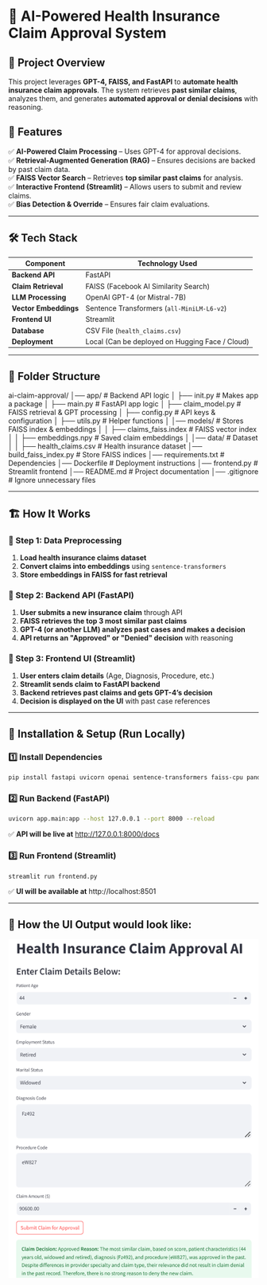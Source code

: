 # 🏥 AI-Powered Health Insurance Claim Approval System

## 📌 Project Overview
This project leverages **GPT-4, FAISS, and FastAPI** to **automate health insurance claim approvals**. The system retrieves **past similar claims**, analyzes them, and generates **automated approval or denial decisions** with reasoning.

## 🚀 Features
✅ **AI-Powered Claim Processing** – Uses GPT-4 for approval decisions.  
✅ **Retrieval-Augmented Generation (RAG)** – Ensures decisions are backed by past claim data.  
✅ **FAISS Vector Search** – Retrieves **top similar past claims** for analysis.  
✅ **Interactive Frontend (Streamlit)** – Allows users to submit and review claims.  
✅ **Bias Detection & Override** – Ensures fair claim evaluations.  

---

## 🛠️ Tech Stack
| Component         | Technology Used |
|------------------|----------------|
| **Backend API** | FastAPI |
| **Claim Retrieval** | FAISS (Facebook AI Similarity Search) |
| **LLM Processing** | OpenAI GPT-4 (or Mistral-7B) |
| **Vector Embeddings** | Sentence Transformers (`all-MiniLM-L6-v2`) |
| **Frontend UI** | Streamlit |
| **Database** | CSV File (`health_claims.csv`) |
| **Deployment** | Local (Can be deployed on Hugging Face / Cloud) |

---

## 📂 Folder Structure
ai-claim-approval/ 
│── app/ # Backend API logic 
│ ├── init.py # Makes app a package 
│ ├── main.py # FastAPI app logic 
│ ├── claim_model.py # FAISS retrieval & GPT processing 
│ ├── config.py # API keys & configuration 
│ ├── utils.py # Helper functions 
│ │── models/ # Stores FAISS index & embeddings 
│ │ ├── claims_faiss.index # FAISS vector index 
│ │ ├── embeddings.npy # Saved claim embeddings 
│ │── data/ # Dataset 
│ │ ├── health_claims.csv # Health insurance dataset 
│── build_faiss_index.py # Store FAISS indices
│── requirements.txt # Dependencies 
│── Dockerfile # Deployment instructions 
│── frontend.py # Streamlit frontend 
│── README.md # Project documentation 
│── .gitignore # Ignore unnecessary files

---

## 🏗️ How It Works
### **🚀 Step 1: Data Preprocessing**
1. **Load health insurance claims dataset**  
2. **Convert claims into embeddings** using `sentence-transformers`  
3. **Store embeddings in FAISS for fast retrieval**  

### **🚀 Step 2: Backend API (FastAPI)**
1. **User submits a new insurance claim** through API  
2. **FAISS retrieves the top 3 most similar past claims**  
3. **GPT-4 (or another LLM) analyzes past cases and makes a decision**  
4. **API returns an "Approved" or "Denied" decision** with reasoning  

### **🚀 Step 3: Frontend UI (Streamlit)**
1. **User enters claim details** (Age, Diagnosis, Procedure, etc.)  
2. **Streamlit sends claim to FastAPI backend**  
3. **Backend retrieves past claims and gets GPT-4’s decision**  
4. **Decision is displayed on the UI** with past case references  

---

## 🔧 Installation & Setup (Run Locally)
### **1️⃣ Install Dependencies**
```bash
pip install fastapi uvicorn openai sentence-transformers faiss-cpu pandas numpy streamlit
```

### **2️⃣ Run Backend (FastAPI)**
```bash
uvicorn app.main:app --host 127.0.0.1 --port 8000 --reload
```
✅ **API will be live at** http://127.0.0.1:8000/docs

### **3️⃣ Run Frontend (Streamlit)**
```bash
streamlit run frontend.py
```
✅ **UI will be available at** http://localhost:8501

---

## **🚀 How the UI Output would look like:**
![alt text](image.png)